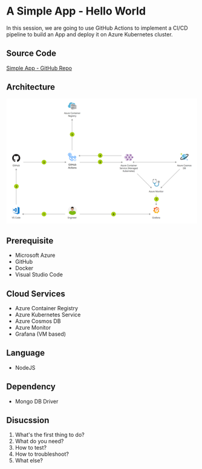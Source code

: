 # A Simple App - Hello World

In this session, we are going to use GitHub Actions to implement a CI/CD pipeline to build an App and deploy it on Azure Kubernetes cluster.

## Source Code

[Simple App - GitHub Repo](https://github.com/RayMaAU/github-actions-workflow-simple-app)

## Architecture

![Architecture diagram](images/architecture-github-actions.png?raw=true)

## Prerequisite

- Microsoft Azure
- GitHub
- Docker
- Visual Studio Code

## Cloud Services

- Azure Container Registry
- Azure Kubernetes Service
- Azure Cosmos DB
- Azure Monitor
- Grafana (VM based)

## Language

- NodeJS

## Dependency

- Mongo DB Driver

## Disucssion

1. What's the first thing to do?
2. What do you need?
3. How to test?
4. How to troubleshoot?
5. What else?